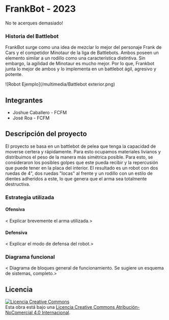 # FrankBot - 2023
No te acerques demasiado!

### Historia del Battlebot
FrankBot surge como una idea de mezclar lo mejor del personaje Frank de Cars y el competidor Minotaur de la liga de Battlebots. Ambos poseen un elemento similar a un rodillo como una característica distintiva. Sin embargo, la agilidad de Minotaur es mucho mejor. Por lo que, Frankbot junta lo mejor de ambos y lo implementa en un battlebot ágil, agresivo y potente.
  
![Robot Ejemplo](/multimedia/Battlebot exterior.png)

## Integrantes
- Joshue Caballero - FCFM
- José Roa - FCFM

## Descripción del proyecto

  El proyecto se basa en un battlebot de pelea que tenga la capacidad de moverse certera y rápidamente. Para esto ocupamos materiales livianos y distribuimos el peso de la manera más simétrica posible. Para esto,  se consideraron los posibles golpes que este pueda recibir y la repercusión que puede tener en la placa del interior. El resultado es un robot con dos ruedas de 4", dos ruedas "locas" al frente y un rodillo con un estilo de dientes adheridos a este, lo que genera que el arma sea totalmente destructiva.
### Estrategia utilizada
  
#### Ofensiva
< Explicar brevemente el arma utilizada.>

#### Defensiva
< Explicar el modo de defensa del robot.>

### Diagrama funcional
< Diagrama de bloques general de funcionamiento. Se sugiere un esquema de sistemas, completo.>

## Licencia
<a rel="license" href="http://creativecommons.org/licenses/by-nc/4.0/"><img alt="Licencia Creative Commons" style="border-width:0" src="https://i.creativecommons.org/l/by-nc/4.0/88x31.png" /></a><br />Esta obra está bajo una <a rel="license" href="http://creativecommons.org/licenses/by-nc/4.0/">Licencia Creative Commons Atribución-NoComercial 4.0 Internacional</a>.
